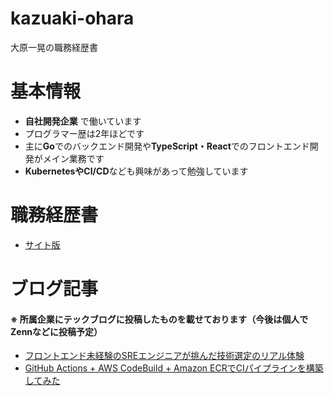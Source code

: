 # kazuaki-ohara
大原一晃の職務経歴書

# 基本情報

- **自社開発企業** で働いています
- プログラマー歴は2年ほどです
- 主に**Go**でのバックエンド開発や**TypeScript・React**でのフロントエンド開発がメイン業務です
- **KubernetesやCI/CD**なども興味があって勉強しています

# 職務経歴書

- [サイト版](https://kz-create.github.io/kazuaki-ohara/)

# ブログ記事
#### ※ 所属企業にテックブログに投稿したものを載せております（今後は個人でZennなどに投稿予定）
- [フロントエンド未経験のSREエンジニアが挑んだ技術選定のリアル体験](https://tech-blog.rakus.co.jp/entry/20220818/sre)
- [GitHub Actions + AWS CodeBuild + Amazon ECRでCIパイプラインを構築してみた](https://tech-blog.rakus.co.jp/entry/20220408/ci)


